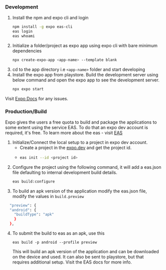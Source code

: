 ### Development
1. Install the npm and expo cli and login
   ```sh
   npm install -g expo eas-cli
   eas login
   eas whoami
   ```
1. Initialize a folder/project as expo app using expo cli with bare minimum dependencies
   ```sh
   npx create-expo-app <app-name> --template blank
   ```
2. cd to the app directory i.e `<app-name>` folder and start developing
3. Install the expo app from playstore. Build the development server using below command and open the expo app to see the development server.
   ```sh
   npx expo start
   ```
Visit [Expo Docs](https://docs.expo.dev/more/expo-cli/) for any issues.
### Production/Build
Expo gives the users a free quota to build and package the applications to some extent using the service EAS. To do that an expo dev account is required, it's free. To learn more about the eas - visit [EAS](https://docs.expo.dev/tutorial/eas/introduction/)
1. Initialize/Connect the local setup to a project in expo dev account.
   - Create a project in the [expo.dev](expo.dev) and get the project id.
   - ```sh
     eas init --id <project id>
      ```
2. Configure the project using the following command, it will add a eas.json file defaulting to internal development build details.
   ```sh
   eas build:configure
   ```
3. To build an apk version of the application modify the eas.json file, modify the values in `build.preview`
  ```sh
    "preview": {
    "android": {
      "buildType": "apk"
      }
    },
```
4. To submit the build to eas as an apk, use this
   ```
   eas build -p android --profile preview
   ```
   This will build an apk version of the application and can be downloaded on the device and used. It can also be sent to playstore, but that requires additional setup. Visit the EAS docs for more info.

